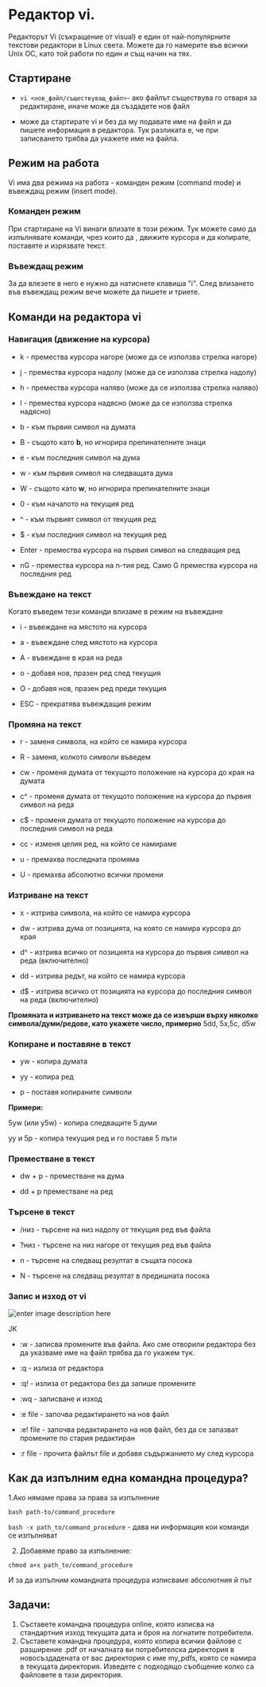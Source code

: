 # Редактор vi. 
Редакторът Vi (съкращение от visual) е един от най-популярните текстови редактори в Linux света. Можете да го намерите във всички Unix ОС, като той работи по един и същ начин на тях. 

## Стартиране

- `vi <нов_файл/съществуващ_файл>`- ако файлът съществува го отваря за редактиране, иначе може да създадете нов файл

- може да стартирате vi и без да му подавате име на файл и да пишете информация в редактора. Тук разликата е, че при записването трябва да укажете име на файла.

## Режим на работа
Vi има два режима на работа - команден режим (command mode) и въвеждащ режим (insert mode).

### Команден режим
При стартиране на Vi винаги влизате в този режим. Тук можете само да изпълнявате команди, чрез които да , движите курсора и да копирате, поставяте и изрязвате текст. 

### Въвеждащ режим 
За да влезете в него е нужно да натиснете клавиша "i". След влизането във въвеждащ режим вече можете да пишете и триете. 


## Команди на редактора vi

### Навигация (движение на курсора)
-   k - премества курсора нагоре (може да се използва стрелка нагоре)

-   j - премества курсора надолу (може да се използва стрелка надолу)

-   h - премества курсора наляво (може да се използва стрелка наляво)

-   l - премества курсора надясно (може да се използва стрелка надясно)
 
 - b - към първия символ на думата

- B - същото като **b**, но игнорира препинателните знаци

- е - към последния символ на дума

- w - към първия символ на следващата дума

- W - същото като **w**, но игнорира препинателните знаци

- 0 - към началото на текущия ред 

- ^ - към първият символ от текущия ред

- $ - към последния символ на текущия ред

- Enter - премества курсора на първия символ на следващия ред

- nG - премества курсора на n-тия ред. Само G премества курсора на последния ред


### Въвеждане на текст

Когато въведем тези команди влизаме в режим на въвеждане

- i - въвеждане на мястото на курсора

- a - въвеждане след мястото на курсора

- A - въвеждане в края на реда

- o - добавя нов, празен ред след текущия

- О - добавя нов, празен ред преди текущия

- ESC - прекратява въвеждащия режим

### Промяна на текст 
- r - заменя символа, на който се намира курсора

- R - заменя, колкото символи въведем

-  cw - променя думата от текущото положение на курсора до края на думата 

- c^ - променя думата от текущото положение на курсора до първия символ на реда

- c$ - променя думата от текущото положение на курсора до последния символ на реда

- cc - изменя целия ред, на който се намираме

- u - премахва последната промяма 

- U - премахва абсолютно всички промени 

### Изтриване на текст

- x - изтрива символа, на който се намира курсора

- dw - изтрива дума от позицията, на която се намира курсора до края

- d^ - изтрива всичко от позицията на курсора до първия символ на реда (включително)

- dd - изтрива редът, на който се намира курсора

- d$ - изтрива всичко от позицията на курсора до последния символ на реда (включително)

**Промяната и изтриването на текст може да се извърши върху няколко символа/думи/редове, като укажете число, примерно** 5dd, 5x,5c, d5w

### Koпиране и поставяне в текст

- yw - копира думата 

- yy - копира ред

- p - поставя копираните символи 

**Примери:** 

5yw (или y5w) - копира следващите 5 думи 

yy и 5p - копира текущия ред и го поставя 5 пъти 

### Преместване в текст

- dw + p - преместване на дума 

- dd + p преместване на ред


### Tърсене в текст
- /низ - търсене на низ надолу от текущия ред във файла

- ?низ - търсене на низ нагоре от текущия ред във файла

- n -  търсене на следващ резултат в същата посока

- N - търсене на следващ резултат в предишната посока

### Запис и изход от vi
![enter image description here](https://miro.medium.com/max/800/1*vhsWW0X4IZpq1B1bUA4awg.jpeg)

JK

- :w - записва промените във файла. Aко сме отворили редактора без да указваме име на файл трябва да го укажем тук.

- :q - излиза от редактора
 
 - :q! - излиза от редактора без да запише промените

- :wq - записване и изход 

- :e file - започва редактирането на нов файл 

- :е! file - започва редактирането на нов файл, без да се запазват промените по стария редактиран

- :r file - прочита файлът file и добавя съдържанието му след курсора

## Как да изпълним една командна процедура?
1.Aко нямаме права за права за изпълнение

`bash path-to/command_procedure`

`bash -x path_to/command_procedure` - дава ни информация кои команди се изпълняват

2. Добавяме право за изпълнение:

`chmod a+x path_to/command_procedure`

И за да изпълним командната процедура изписваме абсолютния й път

## Задачи:
1. Съставете командна процедура online, която изписва на стандартния изход текущата дата и броя на логнатите потребители.
2. Съставете командна процедура, която копира всички файлове с разширение .pdf от началната ви потребителска директория в новосъздадената от вас директория с име my_pdfs, която се намира в текущата директория. Изведете с подходящо съобщение колко са файловете в тази директория.
